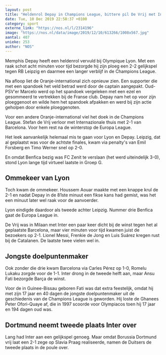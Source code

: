 ```yaml
---
layout: post
title: "Heldenrol Depay in Champions League, bittere pil De Vrij met Inter"
date: Tue, 10 Dec 2019 22:58:37 +0100
category: sport
externe_link: "https://nos.nl/l/2314196"
image: "https://nos.nl/data/image/2019/12/10/613266/1008x567.jpg"
aantal: 407
unieke: 253
author: "NOS"
---
```


<p>Memphis Depay heeft een heldenrol vervuld bij Olympique Lyon. Met een raak schot acht minuten voor tijd bezorgde hij zijn ploeg een 2-2 gelijkspel tegen RB Leipzig en daarmee een langer verblijf in de Champions League.</p>
<p>Na afloop liet de Oranje-international zich opnieuw zien. Een supporter die met een spandoek het veld betrad werd door de captain aangepakt. Oud-PSV'er Marcelo werd op het spandoek vergeleken met een ezel en gesommeerd te vertrekken bij de Franse club. Depay nam het op voor zijn ploeggenoot en wilde hem het spandoek afpakken en werd bij zijn actie geholpen door enkele ploeggenoten.</p>
<p>Voor een andere Oranje-international viel het doek in de Champions League. Stefan de Vrij verloor met Internazionale thuis met 2-1 van Barcelona. Voor hem rest na de winterstop de Europa League.</p>
<p>Het leek aanvankelijk helemaal mis te gaan voor Lyon en Depay. Leipzig, dat al geplaatst was voor de achtste finales, kwam via penalty's van Emil Forsberg en Timo Werner snel op 2-0.</p>
<p>En omdat Benfica bezig was FC Zenit te verslaan (het werd uiteindelijk 3-0), stond Lyon lange tijd virtueel laatste in Groep G.</p>
<h2>Ommekeer van Lyon</h2>
<p>Toch kwam de ommekeer. Houssem Aouar maakte met een knappe krul de 2-1 en nadat Depay in de 81ste minuut een fikse kans had gemist, was het een minuut later wel raak voor de aanvoerder.</p>
<p>Lyon eindigde daardoor als tweede achter Leipzig. Nummer drie Benfica gaat de Europa League in.</p>
<p>De Vrij was in Milaan met Inter een paar keer dicht bij de winst tegen het al geplaatste Barcelona, maar vier minuten voor tijd kwamen juist de bezoekers op 2-1. Lionel Messi, Frenkie de Jong en Luis Suárez kregen rust bij de Catalanen. De laatste twee vielen wel in.</p>
<h2>Jongste doelpuntenmaker</h2>
<p>Ook zonder die drie kwam Barcelona via Carles Pérez op 1-0, Romelu Lukaku zorgde voor de 1-1. Inter drong in de tweede helft aan, maar Ansu Fati bezorgde Barça de winst.</p>
<p>Voor de in Guinee-Bissau geboren Fati was dat extra feestelijk, omdat hij met zijn 17 jaar en 40 dagen de jongste doelpuntenmaker uit de geschiedenis van de Champions League is geworden. Hij loste de Ghanees Peter Ofori-Quaye af, die in 1997 scoorde voor Olympiacos toen hij 17 jaar en 194 dagen oud was.</p>
<h2>Dortmund neemt tweede plaats Inter over</h2>
<p>Lang had Inter aan een gelijkspel genoeg. Maar omdat Borussia Dortmund vrij laat een 2-1 zege op Slavia Praag realiseerde, namen de Duitsers de tweede plaats in de poule over.</p>
